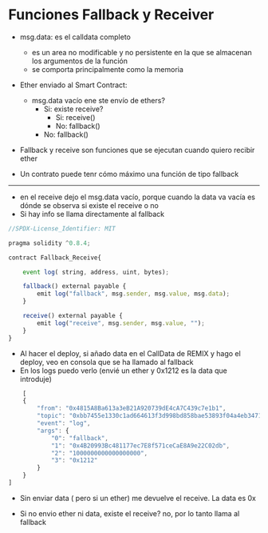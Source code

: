 # Funciones Fallback y Receiver

- msg.data: es el calldata completo
    - es un area no modificable y no persistente en la que se almacenan los argumentos de la función
    - se comporta principalmente como la memoria

- Ether enviado al Smart Contract:
    - msg.data vacío ene ste envío de ethers?
        - Si: existe receive?
            - Si: receive()
            - No: fallback()
        - No: fallback()

- Fallback y receive son funciones que se ejecutan cuando quiero recibir ether
- Un contrato puede tenr cómo máximo una función de tipo fallback
-----
- en el receive dejo el msg.data vacío, porque cuando la data va vacía es dónde se observa si existe el receive o no
- Si hay info se llama directamente al fallback

~~~js
//SPDX-License_Identifier: MIT

pragma solidity ^0.8.4;

contract Fallback_Receive{

    event log( string, address, uint, bytes);

    fallback() external payable {
        emit log("fallback", msg.sender, msg.value, msg.data);
    }

    receive() external payable {
        emit log("receive", msg.sender, msg.value, "");
    }
}
~~~

- Al hacer el deploy, si añado data en el CallData de REMIX y hago el deploy, veo en consola que se ha llamado al fallback 
- En los logs puedo verlo (envié un ether y 0x1212 es la data que introduje)

~~~js
	[
	{
		"from": "0x4815A8Ba613a3eB21A920739dE4cA7C439c7e1b1",
		"topic": "0xbb7455e1330c1ad664613f3d998bd858bae53893f04a4eb34718b211dd87c59e",
		"event": "log",
		"args": {
			"0": "fallback",
			"1": "0x4B20993Bc481177ec7E8f571ceCaE8A9e22C02db",
			"2": "1000000000000000000",
			"3": "0x1212"
		}
	}
]
~~~

- Sin enviar data ( pero si un ether) me devuelve el receive. La data es 0x

- Si no envio ether ni data, existe el receive? no, por lo tanto llama al fallback

